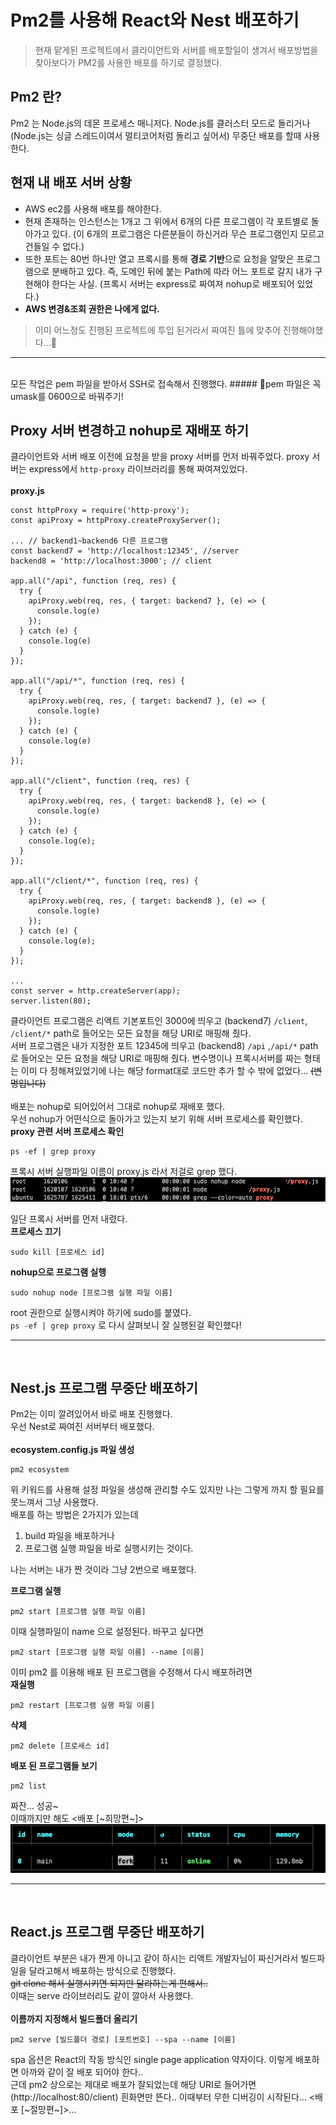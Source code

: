 # Pm2를 사용해 React와 Nest 배포하기

>현재 맡게된 프로젝트에서 클라이언트와 서버를 배포할일이 생겨서 배포방법을 찾아보다가 PM2를 사용한 배포를 하기로 결정했다.

## **Pm2 란?**
Pm2 는 Node.js의 데몬 프로세스 매니저다. Node.js를 클러스터 모드로 돌리거나 (Node.js는 싱글 스레드이여서 멀티코어처럼 돌리고 싶어서) 무중단 배포를 할때 사용한다.

## 현재 내 배포 서버 상황
* AWS ec2를 사용해 배포를 해야한다.   
* 현재 존재하는 인스턴스는 1개고 그 위에서 6개의 다른 프로그램이 각 포트별로 돌아가고 있다.
(이 6개의 프로그램은 다른분들이 하신거라 무슨 프로그램인지 모르고 건들일 수 없다.)
* 또한 포트는 80번 하나만 열고 프록시를 통해 **경로 기반**으로 요청을 알맞은 프로그램으로 분배하고 있다. 즉, 도메인 뒤에 붙는 Path에 따라 어느 포트로 갈지 내가 구현해야 한다는 사실. (프록시 서버는 express로 짜여져 nohup로 배포되어 있었다.)
* **AWS 변경&조회 권한은 나에게 없다.**

>이미 어느정도 진행된 프로젝트에 투입 된거라서 짜여진 틀에 맞추어 진행해야했다...🥺 

- - -

<br/>
모든 작업은 pem 파일을 받아서 SSH로 접속해서 진행했다.
##### 🤞pem 파일은 꼭 umask를 0600으로 바꿔주기!   

<br/>

## **Proxy 서버 변경하고 nohup로 재배포 하기**
클라이언트와 서버 배포 이전에 요청을 받을 proxy 서버를 먼저 바꿔주었다. proxy 서버는 express에서 `http-proxy` 라이브러리를 통해 짜여져있었다.   
<br/>
__proxy.js__
```
const httpProxy = require('http-proxy');
const apiProxy = httpProxy.createProxyServer();

... // backend1~backend6 다른 프로그램
const backend7 = 'http://localhost:12345', //server
backend8 = 'http://localhost:3000'; // client

app.all("/api", function (req, res) {
  try {
    apiProxy.web(req, res, { target: backend7 }, (e) => {
      console.log(e)
    });
  } catch (e) {
    console.log(e)
  }
});

app.all("/api/*", function (req, res) {
  try {
    apiProxy.web(req, res, { target: backend7 }, (e) => {
      console.log(e)
    });
  } catch (e) {
    console.log(e)
  }
});

app.all("/client", function (req, res) {
  try {
    apiProxy.web(req, res, { target: backend8 }, (e) => {
      console.log(e)
    });
  } catch (e) { 
    console.log(e);
  }
});

app.all("/client/*", function (req, res) {
  try {
    apiProxy.web(req, res, { target: backend8 }, (e) => {
      console.log(e)
    });
  } catch (e) {
    console.log(e);
  }
});

...
const server = http.createServer(app);
server.listen(80);
```
클라이언트 프로그램은 리액트 기본포트인 3000에 띄우고 (backend7) `/client`, `/client/*` path로 들어오는 모든 요청을 해당 URI로 매핑해 줬다.   
서버 프로그램은 내가 지정한 포트 12345에 띄우고 (backend8) `/api` ,`/api/*` path로 들어오는 모든 요청을 해당 URI로 매핑해 줬다.
변수명이나 프록시서버를 짜는 형태는 이미 다 정해져있었기에 나는 해당 format대로 코드만 추가 할 수 밖에 없었다... ~~(변명입니다)~~
<br/>
<br/>
배포는 nohup로 되어있어서 그대로 nohup로 재배포 했다.   
우선 nohup가 어떤식으로 돌아가고 있는지 보기 위해 서버 프로세스를 확인했다.   
__proxy 관련 서버 프로세스 확인__
```
ps -ef | grep proxy
```
프록시 서버 실행파일 이름이 proxy.js 라서 저걸로 grep 했다.   
![](2.png)    

일단 프록시 서버를 먼저 내렸다.   
__프로세스 끄기__
```
sudo kill [프로세스 id]
```
__nohup으로 프로그램 실행__
```
sudo nohup node [프로그램 실행 파일 이름]
```
root 권한으로 실행시켜야 하기에 sudo를 붙였다.   
`ps -ef | grep proxy` 로 다시 살펴보니 잘 실행된걸 확인했다!
<br/>
- - -
<br/>

## **Nest.js 프로그램 무중단 배포하기**
Pm2는 이미 깔려있어서 바로 배포 진행했다.   
우선 Nest로 짜여진 서버부터 배포했다.    
<br/>
__ecosystem.config.js 파일 생성__
```
pm2 ecosystem
```
위 키워드를 사용해 설정 파일을 생성해 관리할 수도 있지만 나는 그렇게 까지 할 필요를 못느껴서 그냥 사용했다.   
배포를 하는 방법은 2가지가 있는데   
 1. build 파일을 배포하거나
 2. 프로그램 실행 파일을 바로 실행시키는 것이다.

 나는 서버는 내가 짠 것이라 그냥 2번으로 배포했다.

__프로그램 실행__
```
pm2 start [프로그램 실행 파일 이름]
```
이때 실행파일이 name 으로 설정된다. 바꾸고 싶다면   
```
pm2 start [프로그램 실행 파일 이름] --name [이름]   
```
이미 pm2 를 이용해 배포 된 프로그램을 수정해서 다시 배포하려면   
__재실행__
```
pm2 restart [프로그램 실행 파일 이름]
```
__삭제__
```
pm2 delete [프로세스 id]
```
__배포 된 프로그램들 보기__
```
pm2 list
```
짜잔... 성공~   
이때까지만 해도 <배포 [~희망편~]>
<br/>
![성공](1.png)   

- - -
<br/>

## **React.js 프로그램 무중단 배포하기**

클라이언트 부분은 내가 짠게 아니고 같이 하시는 리액트 개발자님이 짜신거라서 빌드파일을 달라고해서 배포하는 방식으로 진행했다.   
~~git clone 해서 실행시키면 되지만 달라하는게 편해서..~~  
이때는 serve 라이브러리도 같이 깔아서 사용했다.   
<br/>
__이름까지 지정해서 빌드폴더 올리기__

```
pm2 serve [빌드폴더 경로] [포트번호] --spa --name [이름]
```
spa 옵션은 React의 작동 방식인 single page application 약자이다.
이렇게 배포하면 아까와 같이 잘 배포 되어야 한다..   
근데 pm2 상으로는 제대로 배포가 잘되었는데 해당 URI로 들어가면 (http://localhost:80/client) 흰화면만 뜬다..
이때부터 무한 디버깅이 시작된다... <배포 [~절망편~]>...